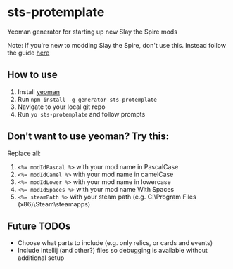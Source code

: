 
# sts-protemplate
Yeoman generator for starting up new Slay the Spire mods

Note: If you're new to modding Slay the Spire, don't use this.
Instead follow the guide [here](https://github.com/Gremious/StS-DefaultModBase/wiki)

## How to use

1. Install [yeoman](https://yeoman.io/learning/)
2. Run `npm install -g generator-sts-protemplate`
3. Navigate to your local git repo
4. Run `yo sts-protemplate` and follow prompts

## Don't want to use yeoman? Try this:

Replace all:

1. `<%= modIdPascal %>` with your mod name in PascalCase
2. `<%= modIdCamel %>` with your mod name in camelCase
3. `<%= modIdLower %>` with your mod name in lowercase
4. `<%= modIdSpaces %>` with your mod name With Spaces
5. `<%= steamPath %>` with your steam path (e.g. C:\Program Files (x86)\Steam\steamapps)

## Future TODOs
* Choose what parts to include (e.g. only relics, or cards and events)
* Include Intellij (and other?) files so debugging is available without additional setup 